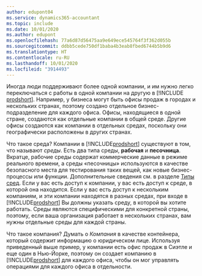 ```yaml
---
author: edupont04
ms.service: dynamics365-accountant
ms.topic: include
ms.date: 10/01/2020
ms.author: edupont
ms.openlocfilehash: 77a6d87d56475aa9e649ece545764f3f362d055b
ms.sourcegitcommit: ddbb5cede750df1baba4b3eab8fbed6744b5b9d6
ms.translationtype: HT
ms.contentlocale: ru-RU
ms.lasthandoff: 10/01/2020
ms.locfileid: "3914493"
---
```

Иногда люди поддерживают более одной компании, и им нужно легко переключаться с работы в одной компании на другую в [!INCLUDE [prodshort](prodshort.md)]. Например, у бизнеса могут быть офисы продаж в городах и нескольких странах, поэтому создано отдельное бизнес-подразделение для каждого офиса. Офисы, находящиеся в одной стране, создаются как отдельные компании в общей среде. Другие офисы создаются как компании в отдельных средах, поскольку они географически расположены в других странах.  

Что такое среда? Компании в [!INCLUDE[prodshort](prodshort.md)] существуют в том, что называют *среды*. Есть два типа среды, **рабочая** и **песочница**. Вкратце, рабочие среды содержат коммерческие данные в режиме реального времени, а среды «песочницы» используются в качестве безопасного места для тестирования таких вещей, как новые бизнес-процессы или функции. Дополнительные сведения см. в разделе [Типы сред](/dynamics365/business-central/dev-itpro/administration/tenant-admin-center-environments#types-of-environments). Если у вас есть доступ к компании, у вас есть доступ к среде, в которой она находится. Если у вас есть доступ к нескольким компаниям, и эти компании находятся в разных средах, при входе в [!INCLUDE[prodshort](prodshort.md)] Вы должны указать среду, в которой вы хотите работать. Среды являются специфическими для конкретной страны, поэтому, если ваша организация работает в нескольких странах, вам нужны отдельные среды для каждой страны.  

Что такое компания? Думать о *Компания* в качестве контейнера, который содержит информацию о юридическом лице. Используя приведенный выше пример, у компании есть офис продаж в Сиэтле и еще один в Нью-Йорке, поэтому он создает компанию в [!INCLUDE[prodshort](prodshort.md)] для каждого офиса, чтобы он мог управлять операциями для каждого офиса в отдельности.  
